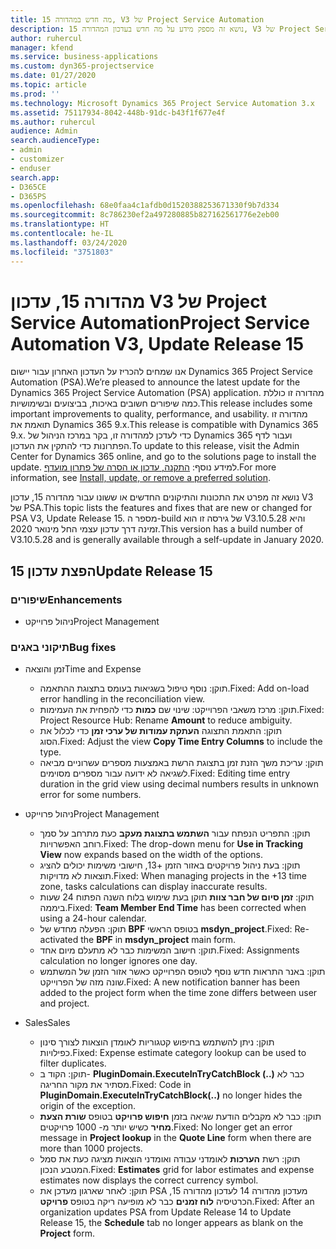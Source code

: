 ```yaml
---
title: מה חדש במהדורה 15, V3 של Project Service Automation
description: נושא זה מספק מידע על מה חדש בעדכון המהדורה 15, V3 של Project Service Automation.
author: ruhercul
manager: kfend
ms.service: business-applications
ms.custom: dyn365-projectservice
ms.date: 01/27/2020
ms.topic: article
ms.prod: ''
ms.technology: Microsoft Dynamics 365 Project Service Automation 3.x
ms.assetid: 75117934-8042-448b-91dc-b43f1f677e4f
ms.author: ruhercul
audience: Admin
search.audienceType:
- admin
- customizer
- enduser
search.app:
- D365CE
- D365PS
ms.openlocfilehash: 68e0faa4c1afdb0d1520388253671330f9b7d334
ms.sourcegitcommit: 8c786230ef2a497280885b827162561776e2eb00
ms.translationtype: HT
ms.contentlocale: he-IL
ms.lasthandoff: 03/24/2020
ms.locfileid: "3751803"
---
```

# <a name="project-service-automation-v3-update-release-15"></a><span data-ttu-id="8fc3b-103">מהדורה 15, עדכון V3 של Project Service Automation</span><span class="sxs-lookup"><span data-stu-id="8fc3b-103">Project Service Automation V3, Update Release 15</span></span>

<span data-ttu-id="8fc3b-104">אנו שמחים להכריז על העדכון האחרון עבור יישום Dynamics 365 Project Service Automation‏ (PSA).</span><span class="sxs-lookup"><span data-stu-id="8fc3b-104">We’re pleased to announce the latest update for the Dynamics 365 Project Service Automation (PSA) application.</span></span> <span data-ttu-id="8fc3b-105">מהדורה זו כוללת כמה שיפורים חשובים באיכות, בביצועים ובשימושיות.</span><span class="sxs-lookup"><span data-stu-id="8fc3b-105">This release includes some important improvements to quality, performance, and usability.</span></span> <span data-ttu-id="8fc3b-106">מהדורה זו תואמת את Dynamics 365 9.x.</span><span class="sxs-lookup"><span data-stu-id="8fc3b-106">This release is compatible with Dynamics 365 9.x.</span></span> <span data-ttu-id="8fc3b-107">כדי לעדכן למהדורה זו, בקר במרכז הניהול של Dynamics 365 ועבור לדף הפתרונות כדי להתקין את העדכון.</span><span class="sxs-lookup"><span data-stu-id="8fc3b-107">To update to this release, visit the Admin Center for Dynamics 365 online, and go to the solutions page to install the update.</span></span> <span data-ttu-id="8fc3b-108">למידע נוסף: [התקנה, עדכון או הסרה של פתרון מועדף](https://docs.microsoft.com/power-platform/admin/install-remove-preferred-solution).</span><span class="sxs-lookup"><span data-stu-id="8fc3b-108">For more information, see [Install, update, or remove a preferred solution](https://docs.microsoft.com/power-platform/admin/install-remove-preferred-solution).</span></span>

<span data-ttu-id="8fc3b-109">נושא זה מפרט את התכונות והתיקונים החדשים או ששונו עבור מהדורה 15, עדכון V3 של PSA.</span><span class="sxs-lookup"><span data-stu-id="8fc3b-109">This topic lists the features and fixes that are new or changed for PSA V3, Update Release 15.</span></span> <span data-ttu-id="8fc3b-110">מספר ה-build של גירסה זו הוא V3.10.5.28 והיא זמינה דרך עדכון עצמי החל מינואר 2020.</span><span class="sxs-lookup"><span data-stu-id="8fc3b-110">This version has a build number of V3.10.5.28 and is generally available through a self-update in January 2020.</span></span>

## <a name="update-release-15"></a><span data-ttu-id="8fc3b-111">הפצת עדכון 15</span><span class="sxs-lookup"><span data-stu-id="8fc3b-111">Update Release 15</span></span> 

### <a name="enhancements"></a><span data-ttu-id="8fc3b-112">שיפורים</span><span class="sxs-lookup"><span data-stu-id="8fc3b-112">Enhancements</span></span>

- <span data-ttu-id="8fc3b-113">ניהול פרוייקט</span><span class="sxs-lookup"><span data-stu-id="8fc3b-113">Project Management</span></span>

### <a name="bug-fixes"></a><span data-ttu-id="8fc3b-114">תיקוני באגים</span><span class="sxs-lookup"><span data-stu-id="8fc3b-114">Bug fixes</span></span>

- <span data-ttu-id="8fc3b-115">זמן והוצאה</span><span class="sxs-lookup"><span data-stu-id="8fc3b-115">Time and Expense</span></span>

  - <span data-ttu-id="8fc3b-116">תוקן: נוסף טיפול בשגיאות בעומס בתצוגת ההתאמה.</span><span class="sxs-lookup"><span data-stu-id="8fc3b-116">Fixed: Add on-load error handling in the reconciliation view.</span></span>
  - <span data-ttu-id="8fc3b-117">תוקן: מרכז משאבי הפרוייקט: שינוי שם **כמות** כדי להפחית את העמימות.</span><span class="sxs-lookup"><span data-stu-id="8fc3b-117">Fixed: Project Resource Hub: Rename **Amount** to reduce ambiguity.</span></span>
  - <span data-ttu-id="8fc3b-118">תוקן: התאמת התצוגה **העתקת עמודות של ערכי זמן** כדי לכלול את הסוג.</span><span class="sxs-lookup"><span data-stu-id="8fc3b-118">Fixed: Adjust the view **Copy Time Entry Columns** to include the type.</span></span>
  - <span data-ttu-id="8fc3b-119">תוקן: עריכת משך הזנת זמן בתצוגת הרשת באמצעות מספרים עשרוניים מביאה לשגיאה לא ידועה עבור מספרים מסוימים.</span><span class="sxs-lookup"><span data-stu-id="8fc3b-119">Fixed: Editing time entry duration in the grid view using decimal numbers results in unknown error for some numbers.</span></span>

- <span data-ttu-id="8fc3b-120">ניהול פרוייקט</span><span class="sxs-lookup"><span data-stu-id="8fc3b-120">Project Management</span></span>

  - <span data-ttu-id="8fc3b-121">תוקן: התפריט הנפתח עבור **השתמש בתצוגת מעקב** כעת מתרחב על סמך רוחב האפשרויות.</span><span class="sxs-lookup"><span data-stu-id="8fc3b-121">Fixed: The drop-down menu for **Use in Tracking View** now expands based on the width of the options.</span></span>
  - <span data-ttu-id="8fc3b-122">תוקן: בעת ניהול פרויקטים באזור הזמן +13, חישובי משימות יכולים להציג תוצאות לא מדויקות.</span><span class="sxs-lookup"><span data-stu-id="8fc3b-122">Fixed: When managing projects in the +13 time zone, tasks calculations can display inaccurate results.</span></span>
  - <span data-ttu-id="8fc3b-123">תוקן: **זמן סיום של חבר צוות** תוקן בעת שימוש בלוח השנה הפתוח 24 שעות ביממה.</span><span class="sxs-lookup"><span data-stu-id="8fc3b-123">Fixed: **Team Member End Time** has been corrected when using a 24-hour calendar.</span></span>
  - <span data-ttu-id="8fc3b-124">תוקן: הפעלה מחדש של **BPF** בטופס הראשי **msdyn_project**.</span><span class="sxs-lookup"><span data-stu-id="8fc3b-124">Fixed: Re-activated the **BPF** in **msdyn_project** main form.</span></span>
  - <span data-ttu-id="8fc3b-125">תוקן: חישוב המשימות כבר לא מתעלם מיום אחד.</span><span class="sxs-lookup"><span data-stu-id="8fc3b-125">Fixed: Assignments calculation no longer ignores one day.</span></span>
  - <span data-ttu-id="8fc3b-126">תוקן: באנר התראות חדש נוסף לטופס הפרוייקט כאשר אזור הזמן של המשתמש שונה מזה של הפרוייקט.</span><span class="sxs-lookup"><span data-stu-id="8fc3b-126">Fixed: A new notification banner has been added to the project form when the time zone differs between user and project.</span></span>

- <span data-ttu-id="8fc3b-127">Sales</span><span class="sxs-lookup"><span data-stu-id="8fc3b-127">Sales</span></span>

  - <span data-ttu-id="8fc3b-128">תוקן: ניתן להשתמש בחיפוש קטגוריות לאומדן הוצאות לצורך סינון כפילויות.</span><span class="sxs-lookup"><span data-stu-id="8fc3b-128">Fixed: Expense estimate category lookup can be used to filter duplicates.</span></span>
  - <span data-ttu-id="8fc3b-129">תוקן: הקוד ב- **PluginDomain.ExecuteInTryCatchBlock (..)** כבר לא מסתיר את מקור החריגה.</span><span class="sxs-lookup"><span data-stu-id="8fc3b-129">Fixed: Code in **PluginDomain.ExecuteInTryCatchBlock(..)** no longer hides the origin of the exception.</span></span>
  - <span data-ttu-id="8fc3b-130">תוקן: כבר לא מקבלים הודעת שגיאה בזמן **חיפוש פרויקט** בטופס **שורת הצעת מחיר** כשיש יותר מ- 1000 פרויקטים.</span><span class="sxs-lookup"><span data-stu-id="8fc3b-130">Fixed: No longer get an error message in **Project lookup** in the **Quote Line** form when there are more than 1000 projects.</span></span>
  - <span data-ttu-id="8fc3b-131">תוקן: רשת **הערכות** לאומדני עבודה ואומדני הוצאות מציגה כעת את סמל המטבע הנכון.</span><span class="sxs-lookup"><span data-stu-id="8fc3b-131">Fixed: **Estimates** grid for labor estimates and expense estimates now displays the correct currency symbol.</span></span>
  - <span data-ttu-id="8fc3b-132">תוקן: לאחר שארגון מעדכן את PSA מעדכון מהדורה 14 לעדכון מהדורה 15, הכרטיסיה **לוח זמנים** כבר לא מופיעה ריקה בטופס **פרויקט**.</span><span class="sxs-lookup"><span data-stu-id="8fc3b-132">Fixed: After an organization updates PSA from Update Release 14 to Update Release 15, the **Schedule** tab no longer appears as blank on the **Project** form.</span></span>
